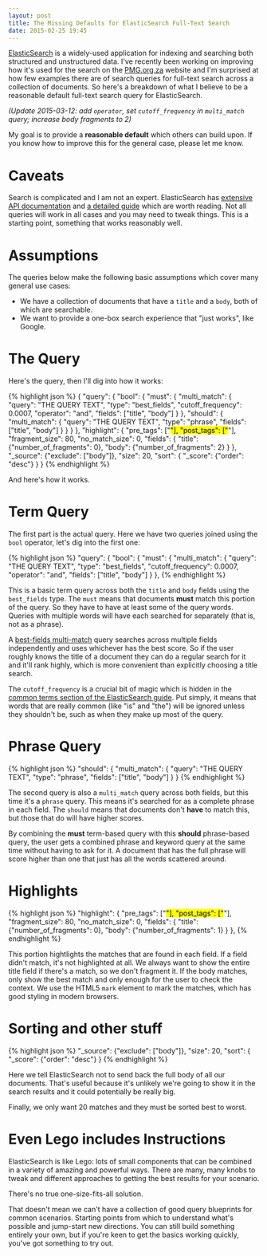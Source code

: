 ```yaml
---
layout: post
title: The Missing Defaults for ElasticSearch Full-Text Search
date: 2015-02-25 19:45
---
```


[ElasticSearch](http://elasticsearch.org/) is a widely-used application for indexing and searching both structured
and unstructured data. I've recently been working on improving how it's used for the search on the [PMG.org.za](https://pmg.org.za)
website and I'm surprised at how few examples there are of search queries for full-text search across
a collection of documents. So here's a breakdown of what I believe to be a reasonable default full-text
search query for ElasticSearch.

*(Update 2015-03-12: add ``operator``, set ``cutoff_frequency`` in ``multi_match`` query; increase body fragments to 2)*

My goal is to provide a **reasonable default** which others can build upon. If you know how to improve this for the general case, please let me know.

Caveats
=======

Search is complicated and I am not an expert. ElasticSearch has [extensive API documentation](http://www.elasticsearch.org/guide/en/elasticsearch/reference/current/index.html) and [a detailed guide](http://www.elasticsearch.org/guide/) which are worth reading. Not all queries will work in all cases and you may need to tweak things. This is a starting point, something that works reasonably well.

Assumptions
===========

The queries below make the following basic assumptions which cover many general use cases:

* We have a collection of documents that have a ``title`` and a ``body``, both of which are searchable.
* We want to provide a one-box search experience that "just works", like Google.

The Query
=========

Here's the query, then I'll dig into how it works:

{% highlight json %}
{
  "query": {
    "bool": {
      "must": {
        "multi_match": {
          "query": "THE QUERY TEXT",
          "type": "best_fields",
          "cutoff_frequency": 0.0007,
          "operator": "and",
          "fields": ["title", "body"]
        }
      },
      "should": {
        "multi_match": {
          "query": "THE QUERY TEXT",
          "type": "phrase",
          "fields": ["title", "body"]
        }
      }
    }
  },
  "highlight": {
    "pre_tags": ["<mark>"],
    "post_tags": ["</mark>"],
    "fragment_size": 80,
    "no_match_size": 0,
    "fields": {
      "title": {"number_of_fragments": 0},
      "body": {"number_of_fragments": 2}
    }
  },
  "_source": {"exclude": ["body"]},
  "size": 20,
  "sort": {
    "_score": {"order": "desc"}
  }
}
{% endhighlight %}

And here's how it works.

Term Query
==========

The first part is the actual query.  Here we have two queries joined using the
``bool`` operator, let's dig into the first one:

{% highlight json %}
"query": {
  "bool": {
    "must": {
      "multi_match": {
        "query": "THE QUERY TEXT",
        "type": "best_fields",
        "cutoff_frequency": 0.0007,
        "operator": "and",
        "fields": ["title", "body"]
      }
    },
{% endhighlight %}

This is a basic term query across both the ``title`` and ``body`` fields
using the ``best_fields`` type.  The ``must`` means that documents **must**
match this portion of the query. So they have to have at least some of the query words.
Queries with multiple words will have each searched for separately (that is, not as a phrase).

A [best-fields multi-match](http://www.elasticsearch.org/guide/en/elasticsearch/reference/current/query-dsl-multi-match-query.html#type-best-fields)
query searches across multiple fields independently and uses whichever has the
best score. So if the user roughly knows the title of a document they can
do a regular search for it and it'll rank highly, which is more convenient
than explicitly choosing a title search.

The ``cutoff_frequency`` is a crucial bit of magic which is hidden in the [common terms section of the ElasticSearch guide](http://www.elasticsearch.org/guide/en/elasticsearch/reference/current/query-dsl-common-terms-query.html#_examples_3).
Put simply, it means that words that are really common (like "is" and "the")
will be ignored unless they shouldn't be, such as when they make up most of the query.

Phrase Query
============

{% highlight json %}
"should": {
  "multi_match": {
    "query": "THE QUERY TEXT",
    "type": "phrase",
    "fields": ["title", "body"]
  }
}
{% endhighlight %}

The second query is also a ``multi_match`` query across both fields,
but this time it's a ``phrase`` query. This means it's searched
for as a complete phrase in each field. The ``should`` means that documents
don't **have** to match this, but those that do will have higher scores.

By combining the **must** term-based query with this **should** phrase-based
query, the user gets a combined phrase and keyword query at the same time
without having to ask for it. A document that has the full phrase will score
higher than one that just has all the words scattered around.

Highlights
==========

{% highlight json %}
"highlight": {
  "pre_tags": ["<mark>"],
  "post_tags": ["</mark>"],
  "fragment_size": 80,
  "no_match_size": 0,
  "fields": {
    "title": {"number_of_fragments": 0},
    "body": {"number_of_fragments": 1}
  }
},
{% endhighlight %}

This portion hightlights the matches that are found in each field. If a field
didn't match, it's not highlighted at all. We always want to show the entire
title field if there's a match, so we don't fragment it. If the body matches,
only show the best match and only enough for the user to check the context. We
use the HTML5 ``mark`` element to mark the matches, which has good styling in
modern browsers.

Sorting and other stuff
=======================

{% highlight json %}
"_source": {"exclude": ["body"]},
"size": 20,
"sort": {
  "_score": {"order": "desc"}
}
{% endhighlight %}

Here we tell ElasticSearch not to send back the full body of all our documents. That's
useful because it's unlikely we're going to show it in the search results and
it could potentially be really big.

Finally, we only want 20 matches and they must be sorted best to worst.

Even Lego includes Instructions
===============================

ElasticSearch is like Lego: lots of small components that can be combined in a
variety of amazing and powerful ways. There are many, many knobs to tweak and
different approaches to getting the best results for your scenario.

There's no true one-size-fits-all solution.

That doesn't mean we can't have a collection of good query blueprints
for common scenarios. Starting points from which to understand what's
possible and jump-start new directions. You can still build something
entirely your own, but if you're keen to get the basics working quickly,
you've got something to try out.
